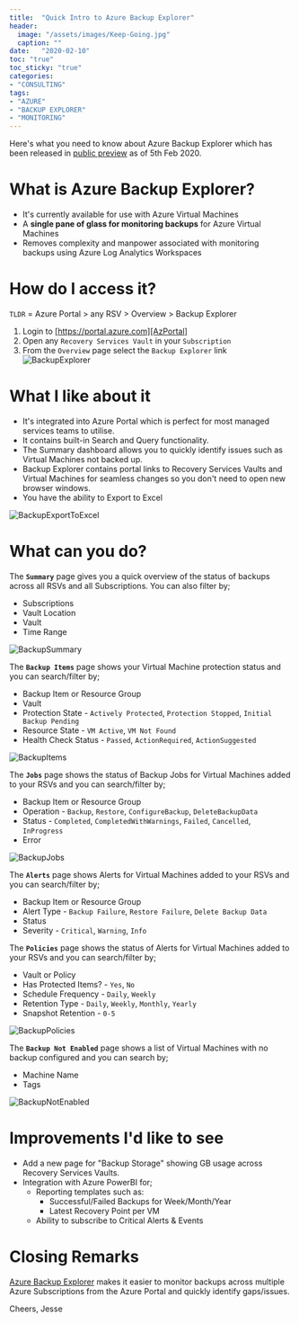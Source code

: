 ```yaml
---
title:  "Quick Intro to Azure Backup Explorer"
header:
  image: "/assets/images/Keep-Going.jpg"
  caption: ""
date:   "2020-02-10"
toc: "true"
toc_sticky: "true"
categories: 
- "CONSULTING"
tags: 
- "AZURE"
- "BACKUP EXPLORER"
- "MONITORING"
---
```

Here's what you need to know about Azure Backup Explorer which has been released in [public preview][BackupExplorerPreview] as of 5th Feb 2020.

# What is Azure Backup Explorer?
- It's currently available for use with Azure Virtual Machines
- A <b>single pane of glass for monitoring backups</b> for Azure Virtual Machines
- Removes complexity and manpower associated with monitoring backups using Azure Log Analytics Workspaces

# How do I access it?
`TLDR` = Azure Portal > any RSV > Overview > Backup Explorer

1. Login to [https://portal.azure.com][AzPortal]
2. Open any `Recovery Services Vault` in your `Subscription`
3. From the `Overview` page select the `Backup Explorer` link
![BackupExplorer](/assets/images/BackupExplorer.png)


# What I like about it
- It's integrated into Azure Portal which is perfect for most managed services teams to utilise.
- It contains built-in Search and Query functionality.
- The Summary dashboard allows you to quickly identify issues such as Virtual Machines not backed up.
- Backup Explorer contains portal links to Recovery Services Vaults and Virtual Machines for seamless changes so you don't need to open new browser windows.
- You have the ability to Export to Excel

![BackupExportToExcel](/assets/images/BackupExportToExcel.png)

# What can you do?
The <b>`Summary`</b> page gives you a quick overview of the status of backups across all RSVs and all Subscriptions. You can also filter by;
- Subscriptions
- Vault Location
- Vault
- Time Range

![BackupSummary](/assets/images/BackupSummary.png)

The <b>`Backup Items`</b> page shows your Virtual Machine protection status and you can search/filter by;
- Backup Item or Resource Group
- Vault
- Protection State - `Actively Protected`, `Protection Stopped`, `Initial Backup Pending`
- Resource State - `VM Active`, `VM Not Found`
- Health Check Status - `Passed`, `ActionRequired`, `ActionSuggested`

![BackupItems](/assets/images/BackupItems.png)

The <b>`Jobs`</b> page shows the status of Backup Jobs for Virtual Machines added to your RSVs and you can search/filter by;
- Backup Item or Resource Group
- Operation - `Backup`, `Restore`, `ConfigureBackup`, `DeleteBackupData`
- Status - `Completed`, `CompletedWithWarnings`, `Failed`, `Cancelled`, `InProgress`
- Error

![BackupJobs](/assets/images/BackupJobs.png)

The <b>`Alerts`</b> page shows Alerts for Virtual Machines added to your RSVs and you can search/filter by;
- Backup Item or Resource Group
- Alert Type - `Backup Failure`, `Restore Failure`, `Delete Backup Data`
- Status
- Severity - `Critical`, `Warning`, `Info`

The <b>`Policies`</b> page shows the status of Alerts for Virtual Machines added to your RSVs and you can search/filter by;
- Vault or Policy
- Has Protected Items? - `Yes`, `No`
- Schedule Frequency - `Daily`, `Weekly`
- Retention Type - `Daily`, `Weekly`, `Monthly`, `Yearly`
- Snapshot Retention - `0-5`

![BackupPolicies](/assets/images/BackupPolicies.png)

The <b>`Backup Not Enabled`</b> page shows a list of Virtual Machines with no backup configured and you can search by;
- Machine Name
- Tags

![BackupNotEnabled](/assets/images/BackupNotEnabled.png)

# Improvements I'd like to see
- Add a new page for "Backup Storage" showing GB usage across Recovery Services Vaults.
- Integration with Azure PowerBI for;
    - Reporting templates such as:
        - Successful/Failed Backups for Week/Month/Year
        - Latest Recovery Point per VM
    - Ability to subscribe to Critical Alerts & Events

[AzPortal]:https://portal.azure.com

# Closing Remarks
[Azure Backup Explorer][AzureBackupExplorer] makes it easier to monitor backups across multiple Azure Subscriptions from the Azure Portal and quickly identify gaps/issues.

Cheers,
Jesse

<!--more-->

[AzPortal]:https://portal.azure.com
[AzureBackupExplorer]:https://docs.microsoft.com/en-gb/azure/backup/monitor-azure-backup-with-backup-explorer
[BackupExplorerPreview]:https://azure.microsoft.com/en-gb/blog/backup-explorer-now-available-in-preview/